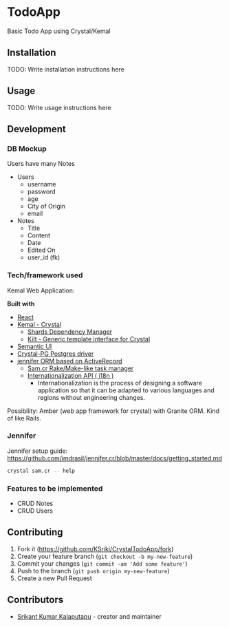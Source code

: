 # TodoApp

Basic Todo App using Crystal/Kemal

## Installation

TODO: Write installation instructions here

## Usage

TODO: Write usage instructions here

## Development

### DB Mockup

Users have many Notes

- Users
    - username
    - password
    - age
    - City of Origin
    - email
- Notes
    - Title
    - Content
    - Date
    - Edited On
    - user_id (fk)

### Tech/framework used

Kemal Web Application:

<b>Built with</b>
- [React](https://reactjs.org/)
- [Kemal - Crystal](https://kemalcr.com/guide/)
    - [Shards Dependency Manager](https://github.com/crystal-lang/shards)
    - [Kilt - Generic template interface for Crystal](https://github.com/jeromegn/kilt)
- [Semantic UI](https://react.semantic-ui.com/)
- [Crystal-PG Postgres driver](https://github.com/will/crystal-pg)
- [jennifer ORM based on ActiveRecord](https://github.com/imdrasil/jennifer.cr) 
    - [Sam.cr Rake/Make-like task manager](https://github.com/imdrasil/sam.cr)
    - [Internationalization API ( i18n )](https://github.com/TechMagister/i18n.cr)
        - Internationalization is the process of designing a software application so that it can be adapted to various languages and regions without engineering changes. 


Possibility: Amber (web app framework for crystal) with Granite ORM. Kind of like Rails.

### Jennifer
Jennifer setup guide: https://github.com/imdrasil/jennifer.cr/blob/master/docs/getting_started.md

```bash
crystal sam.cr -- help
```

### Features to be implemented

- CRUD Notes
- CRUD Users

## Contributing

1. Fork it (<https://github.com/KSriki/CrystalTodoApp/fork>)
2. Create your feature branch (`git checkout -b my-new-feature`)
3. Commit your changes (`git commit -am 'Add some feature'`)
4. Push to the branch (`git push origin my-new-feature`)
5. Create a new Pull Request

## Contributors

- [Srikant Kumar Kalaputapu](https://github.com/KSriki) - creator and maintainer
